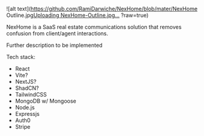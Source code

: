 ![alt text](https://github.com/RamiDarwiche/NexHome/blob/mater/NexHome Outline.jpg[Uploading NexHome-Outline.jpg…]()
?raw=true)


NexHome is a SaaS real estate communications solution that removes confusion from client/agent interactions.

Further description to be implemented

Tech stack:

- React
- Vite?
- NextJS?
- ShadCN?
- TailwindCSS
- MongoDB w/ Mongoose
- Node.js
- Expressjs
- Auth0
- Stripe
